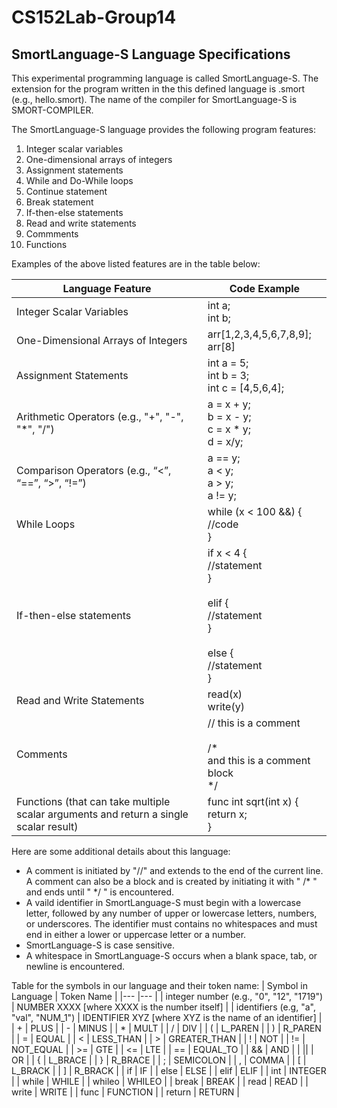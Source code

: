 # CS152Lab-Group14
## SmortLanguage-S Language Specifications
This experimental programming language is called SmortLanguage-S. The extension for the program written in the this defined language is .smort (e.g., hello.smort). The name of the compiler for SmortLanguage-S is SMORT-COMPILER.

The SmortLanguage-S language provides the following program features:
  1. Integer scalar variables
  2. One-dimensional arrays of integers
  3. Assignment statements
  4. While and Do-While loops
  5. Continue statement
  6. Break statement
  7. If-then-else statements
  8. Read and write statements
  9. Commments
  10. Functions

Examples of the above listed features are in the table below:

| Language Feature | Code Example |
| --- | --- |
| Integer Scalar Variables | int a;<br>int b;|
| One-Dimensional Arrays of Integers | arr[1,2,3,4,5,6,7,8,9];<br> arr[8] |
| Assignment Statements | int a = 5;<br>int b = 3;<br>int c = [4,5,6,4];|
| Arithmetic Operators (e.g., "+", "-", "*", "/") | a = x + y;<br>b = x - y;<br>c = x * y;<br>d = x/y; |
| Comparison Operators (e.g., “<”, “==”, “>”, “!=”) | a == y;<br>a < y;<br>a > y;<br>a != y; |
| While Loops | while (x < 100 &&) {<br>//code<br>} |
| If-then-else statements | if x < 4 {<br> //statement<br>}<br><br>elif {<br>  //statement<br>}<br><br>else {<br> //statement<br>} |
| Read and Write Statements | read(x)<br>write(y)<br> |
| Comments | // this is a comment<br><br>/* <br>and this is a comment block<br> */ |
| Functions (that can take multiple scalar arguments and return a single scalar result) | func int sqrt(int x) {<br> return x;<br>} |

Here are some additional details about this language:
  - A comment is initiated by "//" and extends to the end of the current line. A comment can also be a block and is created by initiating it with " /* " and ends until " */ " is encountered.
  - A vaild identifier in SmortLanguage-S must begin with a lowercase letter, followed by any number of upper or lowercase letters, numbers, or underscores. The identifier must contains no whitespaces and must end in either a lower or uppercase letter or a number.
  - SmortLanguage-S is case sensitive. 
  - A whitespace in SmortLanguage-S occurs when a blank space, tab, or newline is encountered. 

Table for the symbols in our language and their token name:
|  Symbol in Language 	|  Token Name 	|
|---	|---	|
| integer number (e.g., "0", "12", "1719")  	| NUMBER XXXX [where XXXX is the number itself]  	|
| identifiers (e.g, "a", "val", "NUM_1")  	| IDENTIFIER XYZ [where XYZ is the name of an identifier]  	|
| +  	| PLUS  	|
| -  	| MINUS  	|
| * 	| MULT  	|
| /  	| DIV  	|
| (  	| L_PAREN  	|
| )  	| R_PAREN  	|
| =  	| EQUAL  	|
| <  	| LESS_THAN  	|
| >  	| GREATER_THAN  	|
| !  	| NOT  	|
| !=  	| NOT_EQUAL  	|
| >=  	| GTE  	|
| <=  	| LTE  	|
| ==  	| EQUAL_TO |
| &&  	| AND |
| \|\|  	| OR |
| {  	| L_BRACE  	|
| }  	| R_BRACE  	|
| ;  	| SEMICOLON  	|
| ,  	| COMMA  	|
| [  	| L_BRACK  	|
| ]  	| R_BRACK  	|
| if  	| IF  	|
| else  	| ELSE  	|
| elif  	| ELIF  	|
| int  	| INTEGER  	|
| while  	| WHILE  	|
| whileo  	| WHILEO  	|
| break  	| BREAK  	|
| read  	| READ  	|
| write  	| WRITE  	|
| func  	| FUNCTION  |
| return  	| RETURN  	|

